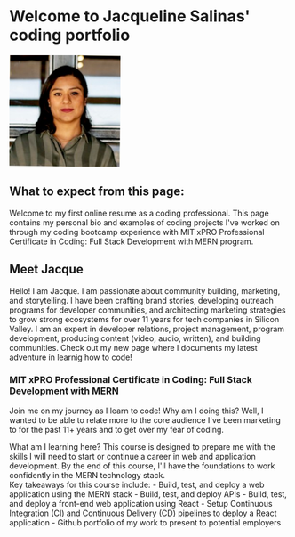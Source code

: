 <html>
<body>
<h1> Welcome to Jacqueline Salinas' coding portfolio</h1>
<section>
<section>
<img src="bio_pic.jpeg" alt="Jacque Salinas" width="200" height="200">
<section>
<section>
<h2> What to expect from this page:</h2>
<p> Welcome to my first online resume as a coding professional. This page contains my personal bio and examples of coding projects I've worked on through my coding bootcamp experience with MIT xPRO Professional Certificate in Coding: Full Stack Development with MERN program.
<h2> Meet Jacque</h2>
<section>
<section>
<p> Hello! I am Jacque. I am passionate about community building, marketing, and storytelling. I have been crafting brand stories, developing outreach programs for developer communities, and architecting marketing strategies to grow strong ecosystems for over 11 years for tech companies in Silicon Valley. I am an expert in developer relations, project management, program development, producing content (video, audio, written), and building communities. Check out my new page where I documents my latest adventure in learnig how to code!</p>
<section>
<section>
<h3>MIT xPRO Professional Certificate in Coding: Full Stack Development with MERN </h3>
<section>
<section>
<p> Join me on my journey as I learn to code! Why am I doing this? Well, I wanted to be able to relate more to the core audience I've been marketing to for the past 11+ years and to get over my fear of coding. 
<section>
<section>
What am I learning here? 
This course is designed to prepare me with the skills I will need to start or continue a career in web and application development. By the end of this course, I'll have the foundations to work confidently in the MERN technology stack.
<section>
<section>
Key takeaways for this course include:
- Build, test, and deploy a web application using the MERN stack
- Build, test, and deploy APIs
- Build, test, and deploy a front-end web application using React
- Setup Continuous Integration (CI) and Continuous Delivery (CD) pipelines to deploy a React application
- Github portfolio of my work to present to potential employers 
<p/>


